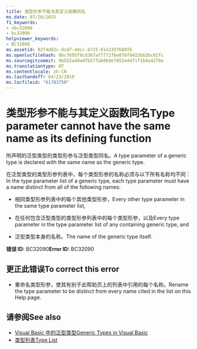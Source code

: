 ```yaml
---
title: 类型形参不能与其定义函数同名
ms.date: 07/20/2015
f1_keywords:
- vbc32090
- bc32090
helpviewer_keywords:
- BC32090
ms.assetid: 02f4d82c-dcd7-44cc-b725-81e235f680f6
ms.openlocfilehash: 8bc7695f9cd367af7772f6e076f8415bb2bc62fc
ms.sourcegitcommit: 9b552addadfb57fab0b9e7852ed4f1f1b8a42f8e
ms.translationtype: HT
ms.contentlocale: zh-CN
ms.lasthandoff: 04/23/2019
ms.locfileid: "61783750"
---
```

# <a name="type-parameter-cannot-have-the-same-name-as-its-defining-function"></a><span data-ttu-id="a0c71-102">类型形参不能与其定义函数同名</span><span class="sxs-lookup"><span data-stu-id="a0c71-102">Type parameter cannot have the same name as its defining function</span></span>
<span data-ttu-id="a0c71-103">所声明的泛型类型的类型形参与泛型类型同名。</span><span class="sxs-lookup"><span data-stu-id="a0c71-103">A type parameter of a generic type is declared with the same name as the generic type.</span></span>  
  
 <span data-ttu-id="a0c71-104">在泛型类型的类型形参列表中，每个类型形参的名称必须与以下所有名称均不同：</span><span class="sxs-lookup"><span data-stu-id="a0c71-104">In the type parameter list of a generic type, each type parameter must have a name distinct from all of the following names:</span></span>  
  
- <span data-ttu-id="a0c71-105">相同类型形参列表中的每个其他类型形参，</span><span class="sxs-lookup"><span data-stu-id="a0c71-105">Every other type parameter in the same type parameter list,</span></span>  
  
- <span data-ttu-id="a0c71-106">在任何包含泛型类型的类型形参列表中的每个类型形参，以及</span><span class="sxs-lookup"><span data-stu-id="a0c71-106">Every type parameter in the type parameter list of any containing generic type, and</span></span>  
  
- <span data-ttu-id="a0c71-107">泛型类型本身的名称。</span><span class="sxs-lookup"><span data-stu-id="a0c71-107">The name of the generic type itself.</span></span>  
  
 <span data-ttu-id="a0c71-108">**错误 ID:** BC32090</span><span class="sxs-lookup"><span data-stu-id="a0c71-108">**Error ID:** BC32090</span></span>  
  
## <a name="to-correct-this-error"></a><span data-ttu-id="a0c71-109">更正此错误</span><span class="sxs-lookup"><span data-stu-id="a0c71-109">To correct this error</span></span>  
  
- <span data-ttu-id="a0c71-110">重命名类型形参，使其有别于此帮助页上的列表中引用的每个名称。</span><span class="sxs-lookup"><span data-stu-id="a0c71-110">Rename the type parameter to be distinct from every name cited in the list on this Help page.</span></span>  
  
## <a name="see-also"></a><span data-ttu-id="a0c71-111">请参阅</span><span class="sxs-lookup"><span data-stu-id="a0c71-111">See also</span></span>

- [<span data-ttu-id="a0c71-112">Visual Basic 中的泛型类型</span><span class="sxs-lookup"><span data-stu-id="a0c71-112">Generic Types in Visual Basic</span></span>](../../visual-basic/programming-guide/language-features/data-types/generic-types.md)
- [<span data-ttu-id="a0c71-113">类型列表</span><span class="sxs-lookup"><span data-stu-id="a0c71-113">Type List</span></span>](../../visual-basic/language-reference/statements/type-list.md)
